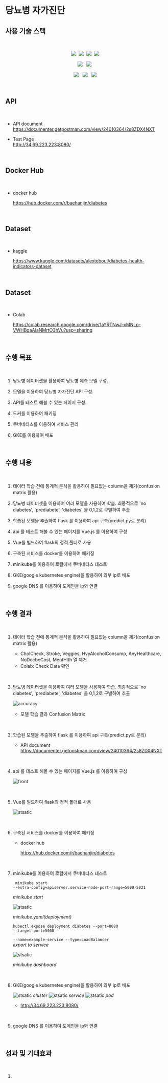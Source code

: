 # 당뇨병 자가진단

## 사용 기술 스택  
<br/>
<p align = center>
<img src="https://img.shields.io/badge/vue.js-4FC08D?style=for-the-badge&logo=vue.js&logoColor=white"><a/>&nbsp
<img src="https://img.shields.io/badge/axios-5A29E4?style=for-the-badge&logo=axios&logoColor=white"><a/>&nbsp
<img src="https://img.shields.io/badge/tailwindcss-06B6D4?style=for-the-badge&logo=tailwindcss&logoColor=white"><a/>&nbsp
<img src="https://img.shields.io/badge/flask-000000?style=for-the-badge&logo=flask&logoColor=white"><a/>&nbsp
<p/>
<p align = center>
<img src="https://img.shields.io/badge/scikitlearn-F7931E?style=for-the-badge&logo=scikitlearn&logoColor=white"> <a/>&nbsp
<img src="https://img.shields.io/badge/seaborn-06B6D4?style=for-the-badge&logo=seaborn&logoColor=white"> <a/>&nbsp
<p/>
<p align = center>
<img src="https://img.shields.io/badge/kubernetes-326CE5?style=for-the-badge&logo=kubernetes&logoColor=white"> <a/>&nbsp
<img src="https://img.shields.io/badge/GCP-326CE5?style=for-the-badge&logo=kubers&logoColor=white"> <a/>&nbsp
<img src="https://img.shields.io/badge/docker-2496ED?style=for-the-badge&logo=docker&logoColor=white"><a/>&nbsp
<p/>
<br/>  

## API

<br/>  

* API document 
    [https://documenter.getpostman.com/view/24010364/2s8ZDX4NXT  ](https://documenter.getpostman.com/view/24010364/2s8ZDeTJo5)

* Test Page  
    http://34.69.223.223:8080/
  
<br/>  

## Docker Hub  

<br/>  

* docker hub 

    https://hub.docker.com/r/baehanjin/diabetes

<br/>  



## Dataset

<br/>  

* kaggle

    https://www.kaggle.com/datasets/alexteboul/diabetes-health-indicators-dataset

<br/>  


## Dataset

<br/>  

* Colab

    https://colab.research.google.com/drive/1aYRTNwJ-xMNLp-VWHBgaAIaNMrtO3hVu?usp=sharing

<br/>  


## 수행 목표
<br/>

1. 당뇨병 데이터셋을 활용하여 당뇨병 예측 모델 구성.

2. 모델을 이용하여 당뇨병 자가진단 API 구성.

3. API를 테스트 해볼 수 있는 페이지 구성.

4. 도커를 이용하여 패키징

5. 쿠버네티스를 이용하여 서비스 관리

6. GKE를 이용하여 배포


<br/>


## 수행 내용  

<br/>  

1. 데이터 학습 전에 통계적 분석을 활용하여 필요없는 column을 제거(confusion matrix 활용)

2. 당뇨병 데이터셋을 이용하여 여러 모델을 사용하여 학습. 최종적으로 'no diabetes', 'prediabete', 'diabetes' 을 0,1,2로 구별하여 추출

3. 학습된 모델을 추출하여 flask 를 이용하여 api 구축(predict.py로 분리)

4. api 를 테스트 해볼 수 있는 페이지를 Vue.js 를 이용하여 구성

5. Vue를 빌드하여 flask의 정적 폴더로 사용

6. 구축된 서비스를 docker를 이용하여 패키징

7. minikube를 이용하여 로컬에서 쿠버네티스 테스트

8. GKE(google kubernetes engine)을 활용하여 외부 ip로 배포

9. google DNS 를 이용하여 도메인을 ip와 연결

<br/>


## 수행 결과  

<br/>  

1. 데이터 학습 전에 통계적 분석을 활용하여 필요없는 column을 제거(confusion matrix 활용)  

    - CholCheck, Stroke, Veggies, HvyAlcoholConsump, AnyHealthcare, NoDocbcCost, MentHlth 열 제거
    - Colab: Check Data 확인  

<br/> 

2. 당뇨병 데이터셋을 이용하여 여러 모델을 사용하여 학습. 최종적으로 'no diabetes', 'prediabete', 'diabetes' 을 0,1,2로 구별하여 추출  

    ![accuracy](./img/accuracy.png)

    - 모델 학습 결과 Confusion Matrix

<br/> 


3. 학습된 모델을 추출하여 flask 를 이용하여 api 구축(predict.py로 분리)  

   - API document 
       [https://documenter.getpostman.com/view/24010364/2s8ZDX4NXT  ](https://documenter.getpostman.com/view/24010364/2s8ZDeTJo5)  

<br/> 


4. api 를 테스트 해볼 수 있는 페이지를 Vue.js 를 이용하여 구성  

    ![front](./img/front.png)  

<br/> 

5. Vue를 빌드하여 flask의 정적 폴더로 사용

    ![stsatic](./img/static.png)  

<br/> 


6. 구축된 서비스를 docker를 이용하여 패키징


      - docker hub 

        https://hub.docker.com/r/baehanjin/diabetes  

<br/> 


7. minikube를 이용하여 로컬에서 쿠버네티스 테스트  

    <code> minikube start --extra-config=apiserver.service-node-port-range=5000-5021 </code>

    <em>minikube start</em>

    ![stsatic](./img/minikube.png)  
    
    <em>minikube.yaml(deployment)</em>

    <code>kubectl expose deployment diabetes --port=8080 --target-port=5000 \
        --name=example-service --type=LoadBalancer
    </code>  
    <em>export to service</em>

    ![stsatic](./img/dashboard.png)  

    <em>minikube dashboard</em>


    
    


<br/> 

8. GKE(google kubernetes engine)을 활용하여 외부 ip로 배포

    ![stsatic](./img/cluster.png)
    <em>cluster</em>
    ![stsatic](./img/service.png)
    <em>service</em>
    ![stsatic](./img/pod.png)
    <em>pod</em>

   - http://34.69.223.223:8080/  

<br/>

9.  google DNS 를 이용하여 도메인을 ip와 연결  



<br/>


## 성과 및 기대효과

<br/>

1. 

